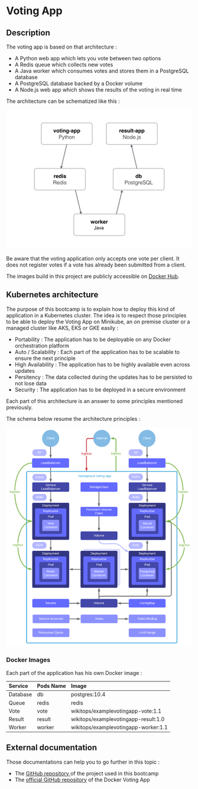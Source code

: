 # Voting App

## Description

The voting app is based on that architecture :

* A Python web app which lets you vote between two options
* A Redis queue which collects new votes
* A Java worker which consumes votes and stores them in a PostgreSQL database
* A PostgreSQL database backed by a Docker volume
* A Node.js web app which shows the results of the voting in real time

The architecture can be schematized like this :

![Voting App architecture](../.gitbook/assets/architecture.png)

Be aware that the voting application only accepts one vote per client. It does not register votes if a vote has already been submitted from a client.

The images build in this project are publicly accessible on [Docker Hub](https://hub.docker.com/u/wikitops/).

## Kubernetes architecture

The purpose of this bootcamp is to explain how to deploy this kind of application in a Kubernetes cluster. The idea is to respect those principles to be able to deploy the Voting App on Minikube, an on premise cluster or a managed cluster like AKS, EKS or GKE easily :

* Portability : The application has to be deployable on any Docker orchestration platform
* Auto / Scalability : Each part of the application has to be scalable to ensure the next principle
* High Availability : The application has to be highly available even across updates
* Persitency : The data collected during the updates has to be persisted to not lose data
* Security : The application has to be deployed in a secure environment

Each part of this architecture is an answer to some principles mentioned previously.

The schema below resume the architecture principles :

![Voting App Architecture](../.gitbook/assets/k8s_votingapp.png)

### Docker Images

Each part of the application has his own Docker image :

| Service | Pods Name | Image |
| :--- | :--- | :--- |
| Database | db | postgres:10.4 |
| Queue | redis | redis |
| Vote | vote | wikitops/examplevotingapp-vote:1.1 |
| Result | result | wikitops/examplevotingapp-result:1.0 |
| Worker | worker | wikitops/examplevotingapp-worker:1.1 |

## External documentation

Those documentations can help you to go further in this topic :

* The [GitHub repository ](https://github.com/wikitops/example-voting-app)of the project used in this bootcamp
* The [official GitHub repository](https://github.com/dockersamples/example-voting-app) of the Docker Voting App

